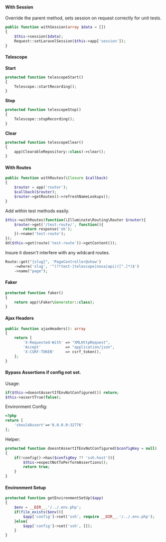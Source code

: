 #### With Session
Override the parent method, sets session on request correctly for unit tests.
```php
public function withSession(array $data = [])
{
    $this->session($data);
    Request::setLaravelSession($this->app['session']);
}
```

#### Telescope

**Start**
```php
protected function telescopeStart()
{
    Telescope::startRecording();
}
```

**Stop**
```php
protected function telescopeStop()
{
    Telescope::stopRecording();
}
```

**Clear**
```php
protected function telescopeClear()
{
    app(ClearableRepository::class)->clear();
}
```

#### With Routes

```php
public function withRoutes(\Closure $callback)
{
    $router = app('router');
    $callback($router);
    $router->getRoutes()->refreshNameLookups();
}
```

Add within test methods easily.
```php
$this->withRoutes(function(\Illuminate\Routing\Router $router){
    $router->get('/test-route/', function(){
        return response('ok');
    })->name('test-route');
});
dd($this->get(route('test-route'))->getContent());
```

Insure it doesn't interfere with any wildcard routes.
```php
Route::get("{slug}", 'PageController@show')
    ->where('slug', '^(?!test-|telescope|nova|api)([^.]*)$')
    ->name("page");
```

#### Faker
```php
protected function faker()
{
    return app(\Faker\Generator::class);
}
```

#### Ajax Headers
```php
public function ajaxHeaders(): array
{
    return [
        'X-Requested-With' => "XMLHttpRequest",
        'Accept'           => "application/json",
        'X-CSRF-TOKEN'     => csrf_token(),
    ];
}
```

#### Bypass Assertions if config not set.
Usage: 
```php
if($this->doesntAssertIfEnvNotConfigured()) return;
$this->assertTrue(false);
```

Environment Config:
```php
<?php
return [
    'shouldAssert'=>'0.0.0.0:32776'
];
```
Helper: 
```php
protected function doesntAssertIfEnvNotConfigured($configKey = null)
{
    if(!config()->has($configKey ?? 'ssh.host')){
        $this->expectNotToPerformAssertions();
        return true;
    }
}
```

#### Environment Setup
```php
protected function getEnvironmentSetUp($app)
{
    $env = __DIR__.'/../.env.php';
    if(file_exists($env)){
        $app['config']->set('ssh', require __DIR__.'/../.env.php');
    }else{
        $app['config']->set('ssh', []);
    }
}
```
